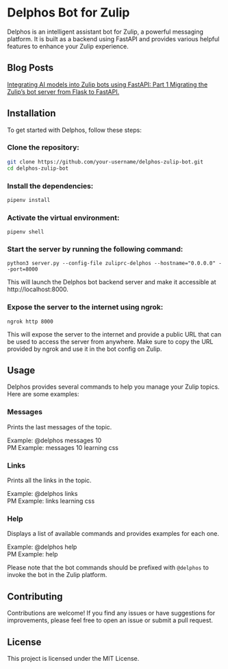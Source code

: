 # Delphos Bot for Zulip

Delphos is an intelligent assistant bot for Zulip, a powerful messaging platform. It is built as a backend using FastAPI
and provides various helpful features to enhance your Zulip experience.

## Blog Posts

[Integrating AI models into Zulip bots using FastAPI: Part 1 Migrating the Zulip’s bot server from Flask to FastAPI.](https://monadical.com/posts/zulip-ia-bot-1.html)

## Installation

To get started with Delphos, follow these steps:

### Clone the repository:

```bash
git clone https://github.com/your-username/delphos-zulip-bot.git
cd delphos-zulip-bot
```

### Install the dependencies:

```bash
pipenv install
```

### Activate the virtual environment:

```shell
pipenv shell
```

### Start the server by running the following command:

```shell
python3 server.py --config-file zuliprc-delphos --hostname="0.0.0.0" --port=8000
```

This will launch the Delphos bot backend server and make it accessible at http://localhost:8000.

### Expose the server to the internet using ngrok:

```shell
ngrok http 8000
```

This will expose the server to the internet and provide a public URL that can be used to access the server from
anywhere. Make sure to copy the URL provided by ngrok and use it in the bot config on Zulip.

## Usage

Delphos provides several commands to help you manage your Zulip topics. Here are some examples:

### Messages

Prints the last <amount> messages of the topic.

Example: @delphos messages 10  
PM Example: messages 10 learning css

### Links

Prints all the links in the topic.

Example: @delphos links  
PM Example: links learning css

### Help

Displays a list of available commands and provides examples for each one.

Example: @delphos help  
PM Example: help

Please note that the bot commands should be prefixed with `@delphos` to invoke the bot in the Zulip platform.

## Contributing

Contributions are welcome! If you find any issues or have suggestions for improvements, please feel free to open an
issue or submit a pull request.

## License

This project is licensed under the MIT License. 

